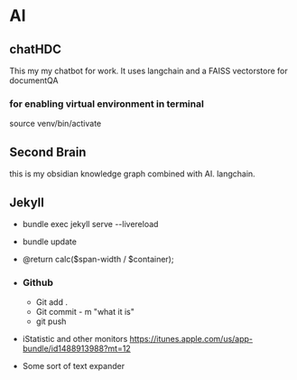 # AI
## chatHDC
This my my chatbot for work.  It uses langchain and a FAISS vectorstore for documentQA

### for enabling virtual environment in terminal
source venv/bin/activate

## Second Brain
this is my obsidian knowledge graph combined with AI.  langchain.

## Jekyll
 - bundle exec jekyll serve --livereload
  - bundle update
-   @return calc($span-width / $container);

- ### Github
    - Git add .
    - Git commit - m "what it is"
    - git push

- iStatistic and other monitors https://itunes.apple.com/us/app-bundle/id1488913988?mt=12
- Some sort of text expander


